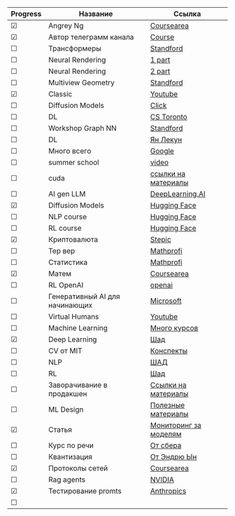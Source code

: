 

|Progress| Название | Ссылка |
|------| ------ | ------ |
|&#9745;|Angrey Ng|[Coursearea](https://www.coursera.org/specializations/machine-learning-introduction?utm_campaign=coursera-partner-promo-tool-mls-launch-2022&utm_medium=institutions&utm_source=deeplearning-ai)|
|&#9745;| Автор телеграмм канала|[Course](https://github.com/Dyakonov/DL/blob/master/README.md)|
|&#9744;|Трансформеры|[Standford](https://www.youtube.com/playlist?list=PLoROMvodv4rNiJRchCzutFw5ItR_Z27CM)|
|&#9744;|Neural Rendering|[1 part](https://www.youtube.com/watch?v=otly9jcZ0Jg)|
|&#9744;|Neural Rendering|[2 part](https://www.youtube.com/watch?v=aboFl5ozImM)|
|&#9744;|Multiview Geometry|[Standford](https://web.stanford.edu/class/cs231a/)|
|&#9745;|Classic|[Youtube](https://www.youtube.com/channel/UCf0WB91t8Ky6AuYcQV0CcLw)|
|&#9744;|Diffusion Models|[Click](https://github.com/heejkoo/Awesome-Diffusion-Models)|
|&#9744;|DL|[CS Toronto](https://www.cs.toronto.edu/~lczhang/321/)|
|&#9744;|Workshop Graph NN|[Standford](https://snap.stanford.edu/graphlearning-workshop-2022/)|
|&#9744;|DL|[Ян Лекун](https://cds.nyu.edu/deep-learning/)|
|&#9744;|Много всего|[Google](https://developers.google.com/machine-learning/advanced-courses?hl=ru)|
|&#9744;|summer school|[video](https://leshouches2022.github.io)|
|&#9744;|cuda|[ссылки на материалы](https://telegra.ph/Kickstart-in-CUDA-by-ai-newz-04-16)|
|&#9744;|AI gen LLM|[DeepLearning.AI](https://www.coursera.org/learn/generative-ai-with-llms)|
|&#9745;|Diffusion Models|[Hugging Face](https://github.com/huggingface/diffusion-models-class)|
|&#9744;|NLP course|[Hugging Face](https://huggingface.co/learn/nlp-course/chapter1/1)|
|&#9744;|RL course|[Hugging Face](https://huggingface.co/learn/deep-rl-course/unit0/introduction)|
|&#9745;|Криптовалюта|[Stepic](https://stepik.org/course/123274/promo)|
|&#9744;|Тер вер|[Mathprofi](http://www.mathprofi.ru/teorija_verojatnostei.html)|
|&#9744;|Статистика|[Mathprofi](http://www.mathprofi.ru/matematicheskaya_statistika.html)|
|&#9745;|Матем|[Coursearea](https://www.coursera.org/specializations/mathematics-for-machine-learning-and-data-science#courses)|
|&#9744;|RL OpenAI|[openai](https://spinningup.openai.com/en/latest/index.html)|
|&#9744;|Генеративный AI для начинающих|[Microsoft](https://microsoft.github.io/generative-ai-for-beginners/#/)|
|&#9744;|Virtual Humans|[Youtube](https://www.youtube.com/playlist?list=PL05umP7R6ij13it8Rptqo7lycHozvzCJn)|
|&#9744;|Machine Learning|[Много курсов](https://github.com/josephmisiti/awesome-machine-learning/blob/master/courses.md)|
|&#9745;|Deep Learning|[Шад](https://github.com/yandexdataschool/Practical_DL)|
|&#9744;|CV от MIT|[Конспекты](https://www.deeplearningbook.org/?fbclid=IwAR0Ijy-Q6pieqyV4a7lUnoLMPLmM-MAdJuPdlZ6L1WiXzpuVS9G_KQ2NpPk)|
|&#9744;|NLP|[ШАД](https://github.com/yandexdataschool/nlp_course)|
|&#9744;|RL|[Шад](https://github.com/yandexdataschool/Practical_RL)|
|&#9744;|Заворачивание в продакшен|[Ссылки на материалы](https://github.com/ahkarami/Deep-Learning-in-Production?tab=readme-ov-file)|
|&#9744;|ML Design|[Полезные материалы](https://github.com/alirezadir/Production-Level-Deep-Learning)|
|&#9745;|Статья|[Мониторинг за моделям](https://christophergs.com/machine%20learning/2020/03/14/how-to-monitor-machine-learning-models/)|
|&#9744;|Курс по речи|[От сбера](https://github.com/georgygospodinov/speech_course)|
|&#9744;|Квантизация|[От Эндрю Ын](https://www.deeplearning.ai/short-courses/quantization-in-depth/)|
|&#9745;|Протоколы сетей|[Coursearea](https://www.coursera.org/learn/introduction-to-networking-nvidia)|
|&#9744;|Rag agents|[NVIDIA](https://learn.nvidia.com/courses/course-detail?course_id=course-v1:DLI+S-FX-15+V1)|
|&#9745;|Тестирование promts|[Anthropics](https://github.com/anthropics/courses/tree/master/prompt_evaluations)|
|&#9744;|||
